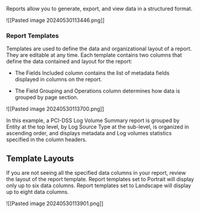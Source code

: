 
Reports allow you to generate, export, and view data in a structured format.

![[Pasted image 20240530113446.png]]


### Report Templates

Templates are used to define the data and organizational layout of a report. They are editable at any time. Each template contains two columns that define the data contained and layout for the report:

-  The Fields Included column contains the list of metadata fields displayed in columns on the report. 

- The Field Grouping and Operations column determines how data is grouped by page section.


![[Pasted image 20240530113700.png]]

In this example, a PCI-DSS Log Volume Summary report is grouped by Entity at the top level, by Log Source Type at the sub-level, is organized in ascending order, and displays metadata and Log volumes statistics specified in the column headers.


## Template Layouts

If you are not seeing all the specified data columns in your report, review the layout of the report template. Report templates set to Portrait will display only up to six data columns. Report templates set to Landscape will display up to eight data columns.

![[Pasted image 20240530113901.png]]


